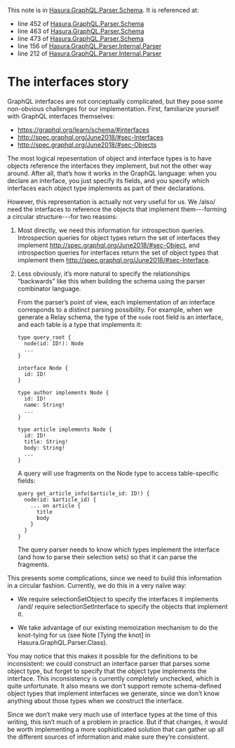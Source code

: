 This note is in [Hasura.GraphQL.Parser.Schema](https://github.com/hasura/graphql-engine/blob/master/server/src-lib/Hasura/GraphQL/Parser/Schema.hs#L347).
It is referenced at:
  - line 452 of [Hasura.GraphQL.Parser.Schema](https://github.com/hasura/graphql-engine/blob/master/server/src-lib/Hasura/GraphQL/Parser/Schema.hs#L452)
  - line 463 of [Hasura.GraphQL.Parser.Schema](https://github.com/hasura/graphql-engine/blob/master/server/src-lib/Hasura/GraphQL/Parser/Schema.hs#L463)
  - line 473 of [Hasura.GraphQL.Parser.Schema](https://github.com/hasura/graphql-engine/blob/master/server/src-lib/Hasura/GraphQL/Parser/Schema.hs#L473)
  - line 156 of [Hasura.GraphQL.Parser.Internal.Parser](https://github.com/hasura/graphql-engine/blob/master/server/src-lib/Hasura/GraphQL/Parser/Internal/Parser.hs#L156)
  - line 212 of [Hasura.GraphQL.Parser.Internal.Parser](https://github.com/hasura/graphql-engine/blob/master/server/src-lib/Hasura/GraphQL/Parser/Internal/Parser.hs#L212)

# The interfaces story

GraphQL interfaces are not conceptually complicated, but they pose some
non-obvious challenges for our implementation. First, familiarize yourself with
GraphQL interfaces themselves:

  * https://graphql.org/learn/schema/#interfaces
  * http://spec.graphql.org/June2018/#sec-Interfaces
  * http://spec.graphql.org/June2018/#sec-Objects

The most logical repesentation of object and interface types is to have objects
reference the interfaces they implement, but not the other way around. After
all, that’s how it works in the GraphQL language: when you declare an interface,
you just specify its fields, and you specify which interfaces each object type
implements as part of their declarations.

However, this representation is actually not very useful for us. We /also/ need
the interfaces to reference the objects that implement them---forming a circular
structure---for two reasons:

  1. Most directly, we need this information for introspection queries.
     Introspection queries for object types return the set of interfaces they
     implement <http://spec.graphql.org/June2018/#sec-Object>, and introspection
     queries for interfaces return the set of object types that implement them
     <http://spec.graphql.org/June2018/#sec-Interface>.

  2. Less obviously, it’s more natural to specify the relationships “backwards”
     like this when building the schema using the parser combinator language.

     From the parser’s point of view, each implementation of an interface
     corresponds to a distinct parsing possibility. For example, when we
     generate a Relay schema, the type of the `node` root field is an interface,
     and each table is a type that implements it:

         type query_root {
           node(id: ID!): Node
           ...
         }

         interface Node {
           id: ID!
         }

         type author implements Node {
           id: ID!
           name: String!
           ...
         }

         type article implements Node {
           id: ID!
           title: String!
           body: String!
           ...
         }

     A query will use fragments on the Node type to access table-specific fields:

         query get_article_info($article_id: ID!) {
           node(id: $article_id) {
             ... on article {
               title
               body
             }
           }
         }

     The query parser needs to know which types implement the interface (and
     how to parse their selection sets) so that it can parse the fragments.

This presents some complications, since we need to build this information in a
circular fashion. Currently, we do this in a very naïve way:

  * We require selectionSetObject to specify the interfaces it implements /and/
    require selectionSetInterface to specify the objects that implement it.

  * We take advantage of our existing memoization mechanism to do the knot-tying
    for us (see Note [Tying the knot] in Hasura.GraphQL.Parser.Class).

You may notice that this makes it possible for the definitions to be
inconsistent: we could construct an interface parser that parses some object
type, but forget to specify that the object type implements the interface. This
inconsistency is currently completely unchecked, which is quite unfortunate. It
also means we don’t support remote schema-defined object types that implement
interfaces we generate, since we don’t know anything about those types when we
construct the interface.

Since we don’t make very much use of interface types at the time of this
writing, this isn’t much of a problem in practice. But if that changes, it would
be worth implementing a more sophisticated solution that can gather up all the
different sources of information and make sure they’re consistent.
